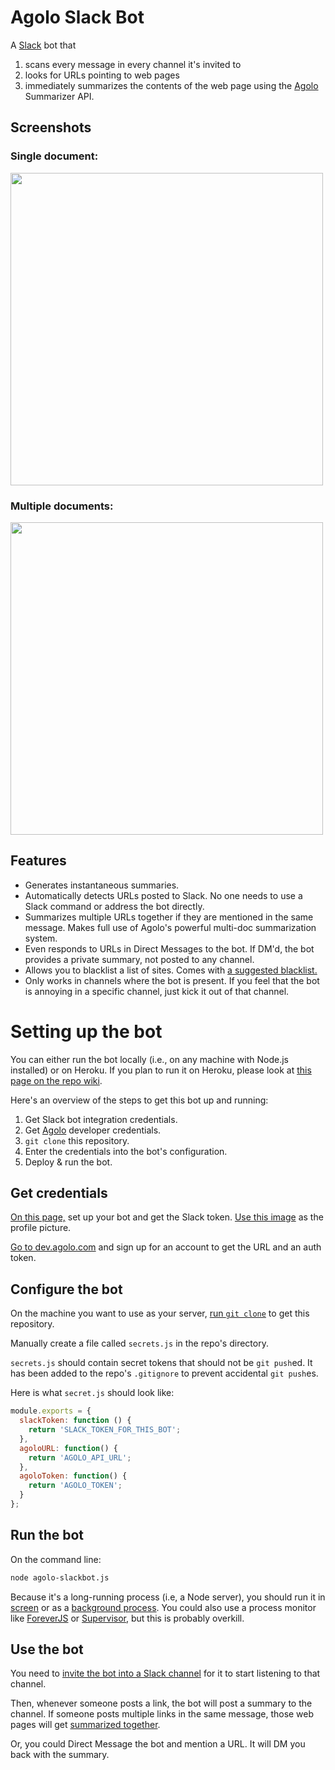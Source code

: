 # Agolo Slack Bot

A [Slack](http://slack.com) bot that

1. scans every message in every channel it's invited to
2. looks for URLs pointing to web pages
3. immediately summarizes the contents of the web page using the [Agolo](http://agolo.com) Summarizer API.

## Screenshots

### Single document:

<img src="https://raw.githubusercontent.com/premgane/agolo-slackbot/master/resources/screenshot-singledoc.png" width="500">

### Multiple documents:

<img src="https://raw.githubusercontent.com/premgane/agolo-slackbot/master/resources/screenshot-multidoc.png" width="500">

## Features

* Generates instantaneous summaries.
* Automatically detects URLs posted to Slack. No one needs to use a Slack command or address the bot directly.
* Summarizes multiple URLs together if they are mentioned in the same message. Makes full use of Agolo's powerful multi-doc summarization system.
* Even responds to URLs in Direct Messages to the bot. If DM'd, the bot provides a private summary, not posted to any channel.
* Allows you to blacklist a list of sites. Comes with [a suggested blacklist.](https://github.com/premgane/agolo-slackbot/blob/master/blacklisted-sites.js)
* Only works in channels where the bot is present. If you feel that the bot is annoying in a specific channel, just kick it out of that channel.

# Setting up the bot

You can either run the bot locally (i.e., on any machine with Node.js installed) or on Heroku. If you plan to run it on Heroku, please look at [this page on the repo wiki](https://github.com/premgane/agolo-slackbot/wiki/Heroku).

Here's an overview of the steps to get this bot up and running:

1. Get Slack bot integration credentials.
1. Get [Agolo](http://agolo.com) developer credentials.
1. `git clone` this repository.
1. Enter the credentials into the bot's configuration.
1. Deploy & run the bot.

## Get credentials

[On this page,](https://my.slack.com/services/new/bot) set up your bot and get the Slack token. [Use this image](https://raw.githubusercontent.com/premgane/agolo-slackbot/master/resources/agolo_slack_avatar.png) as the profile picture.

[Go to dev.agolo.com](http://dev.agolo.com) and sign up for an account to get the URL and an auth token.

## Configure the bot

On the machine you want to use as your server, [run `git clone`](https://help.github.com/articles/cloning-a-repository/) to get this repository.

Manually create a file called `secrets.js` in the repo's directory.

`secrets.js` should contain secret tokens that should not be `git push`ed. It has been added to the repo's `.gitignore` to prevent accidental `git push`es.

Here is what `secret.js` should look like:

```javascript
module.exports = {
  slackToken: function () {
    return 'SLACK_TOKEN_FOR_THIS_BOT';
  },
  agoloURL: function() {
  	return 'AGOLO_API_URL';
  },
  agoloToken: function() {
  	return 'AGOLO_TOKEN';
  }
};
```

## Run the bot

On the command line:

```bash
node agolo-slackbot.js
```

Because it's a long-running process (i.e, a Node server), you should run it in [screen](http://www.thegeekstuff.com/2010/07/screen-command-examples/) or as a [background process](http://stackoverflow.com/a/11856575). You could also use a process monitor like [ForeverJS](https://github.com/foreverjs/forever) or [Supervisor](http://supervisord.org/), but this is probably overkill.

## Use the bot

You need to [invite the bot into a Slack channel](https://get.slack.help/hc/en-us/articles/201980108-Inviting-team-members-to-a-channel) for it to start listening to that channel.

Then, whenever someone posts a link, the bot will post a summary to the channel. If someone posts multiple links in the same message, those web pages will get [summarized together](https://en.wikipedia.org/wiki/Multi-document_summarization).

Or, you could Direct Message the bot and mention a URL. It will DM you back with the summary.
